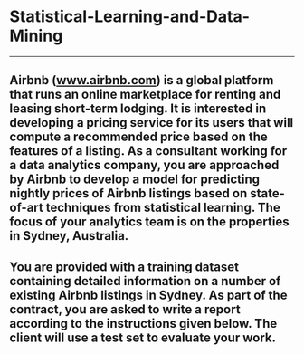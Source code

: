 # Statistical-Learning-and-Data-Mining
----------
## Airbnb (www.airbnb.com) is a global platform that runs an online marketplace for renting and leasing short-term lodging.  It is interested in developing a pricing service for its users that will compute a recommended price based on the features of a listing.  As a consultant working for a data analytics company, you are approached by Airbnb to develop a model for predicting nightly prices of Airbnb listings based on state-of-art techniques from statistical learning.  The focus of your analytics team is on the properties in Sydney, Australia. 
 
## You  are  provided  with  a  training  dataset  containing  detailed  information  on  a  number  of existing  Airbnb  listings  in  Sydney.    As  part  of  the  contract,  you  are  asked  to  write  a  report according to the instructions given below.  The client will use a test set to evaluate your work.  
